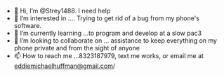 - 👋 Hi, I’m @Strey1488. I need help
- 👀 I’m interested in .... Trying to get rid of a bug from my phone's software.
- 🌱 I’m currently learning ...to program and develop at a slow pac3
- 💞️ I’m looking to collaborate on ... assistance to keep everything on my phone private and from the sight of anyone
- 📫 How to reach me ...8323187979, text me works, or email me at eddiemichaelhuffman@gmail.com/

<!---
Strey1488/Strey1488 is a ✨ special ✨ repository because its `README.md` (this file) appears on your GitHub profile.
You can click the Preview link to take a look at your changes.
--->
